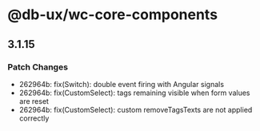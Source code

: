 # @db-ux/wc-core-components

## 3.1.15

### Patch Changes

- 262964b: fix(Switch): double event firing with Angular signals
- 262964b: fix(CustomSelect): tags remaining visible when form values are reset
- 262964b: fix(CustomSelect): custom removeTagsTexts are not applied correctly
